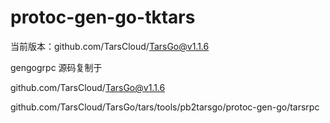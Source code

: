 # protoc-gen-go-tktars

当前版本：github.com/TarsCloud/TarsGo@v1.1.6

gengogrpc 源码复制于

github.com/TarsCloud/TarsGo@v1.1.6

github.com/TarsCloud/TarsGo/tars/tools/pb2tarsgo/protoc-gen-go/tarsrpc
